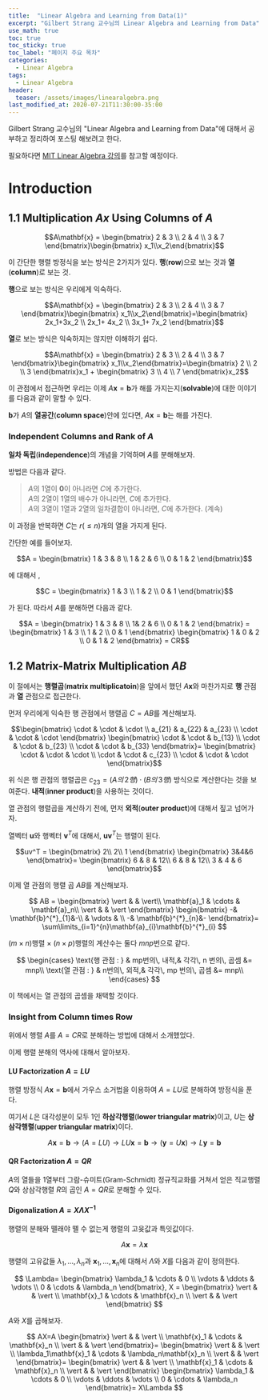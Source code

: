 ```yaml
---
title:  "Linear Algebra and Learning from Data(1)"
excerpt: "Gilbert Strang 교수님의 Linear Algebra and Learning from Data"
use_math: true
toc: true
toc_sticky: true
toc_label: "페이지 주요 목차"
categories:
  - Linear Algebra
tags:
  - Linear Algebra
header:
  teaser: /assets/images/linearalgebra.png
last_modified_at: 2020-07-21T11:30:00-35:00
---
```


Gilbert Strang 교수님의 "Linear Algebra and Learning from Data"에 대해서 공부하고 정리하여 포스팅 해보려고 한다.

필요하다면 [MIT Linear Algebra 강의](https://www.youtube.com/playlist?list=PLUl4u3cNGP61iQEFiWLE21EJCxwmWvvek)를 참고할 예정이다.
# Introduction
## 1.1 Multiplication $Ax$ Using Columns of $A$
$$A\mathbf{x} = \begin{bmatrix} 2 & 3 \\ 2 & 4 \\ 3 & 7 \end{bmatrix}\begin{bmatrix} x_1\\x_2\end{bmatrix}$$

이 간단한 행렬 방정식을 보는 방식은 $2$가지가 있다. **행**(**row**)으로 보는 것과 **열**(**column**)로 보는 것.

**행**으로 보는 방식은 우리에게 익숙하다.

$$A\mathbf{x} = \begin{bmatrix} 2 & 3 \\ 2 & 4 \\ 3 & 7 \end{bmatrix}\begin{bmatrix} x_1\\x_2\end{bmatrix}=\begin{bmatrix} 2x_1+3x_2 \\ 2x_1+ 4x_2 \\ 3x_1+ 7x_2 \end{bmatrix}$$

**열**로 보는 방식은 익숙하지는 않지만 이해하기 쉽다.

$$A\mathbf{x} = \begin{bmatrix} 2 & 3 \\ 2 & 4 \\ 3 & 7 \end{bmatrix}\begin{bmatrix} x_1\\x_2\end{bmatrix}=\begin{bmatrix} 2 \\ 2 \\ 3 \end{bmatrix}x_1 + \begin{bmatrix} 3 \\ 4 \\ 7 \end{bmatrix}x_2$$

이 관점에서 접근하면 우리는 이제 $A\mathbf{x}=\mathbf{b}$가 해를 가지는지(**solvable**)에 대한 이야기를 다음과 같이 말할 수 있다.

$\mathbf{b}$가 $A$의 **열공간**(**column space**)안에 있다면, $A\mathbf{x}=\mathbf{b}$는 해를 가진다.

### Independent Columns and Rank of $A$
**일차 독립**(**independence**)의 개념을 기억하며 $A$를 분해해보자.

방법은 다음과 같다.
> $A$의 $1$열이 $\mathbf{0}$이 아니라면 $C$에 추가한다.  
> $A$의 $2$열이 $1$열의 배수가 아니라면, $C$에 추가한다.  
> $A$의 $3$열이 $1$열과 $2$열의 일차결합이 아니라면, $C$에 추가한다. (계속)

이 과정을 반복하면 $C$는 $r(\leq n)$개의 열을 가지게 된다.

간단한 예를 들어보자.

$$A = \begin{bmatrix}
  1 & 3 & 8 \\
  1 & 2 & 6 \\
  0 & 1 & 2 
\end{bmatrix}$$

에 대해서 , 

$$C =  \begin{bmatrix} 1 & 3 \\ 1 & 2 \\ 0 & 1 \end{bmatrix}$$

가 된다. 따라서 $A$를 분해하면 다음과 같다.

$$A = \begin{bmatrix} 1 & 3 & 8 \\ 1& 2 & 6 \\ 0 & 1 & 2 \end{bmatrix} = \begin{bmatrix} 1 & 3 \\ 1 & 2 \\ 0 & 1 \end{bmatrix} \begin{bmatrix} 1 & 0 & 2 \\ 0 & 1 & 2 \end{bmatrix} = CR$$

## 1.2 Matrix-Matrix Multiplication $AB$
이 절에서는 **행렬곱**(**matrix multiplicatoin**)을 앞에서 했던 $A\mathbf{x}$와 마찬가지로 **행** 관점과 **열** 관점으로 접근한다.

먼저 우리에게 익숙한 행 관점에서 행렬곱 $C=AB$를 계산해보자.

$$\begin{bmatrix} \cdot & \cdot & \cdot \\
a_{21} & a_{22} & a_{23} \\
\cdot & \cdot & \cdot \end{bmatrix}
\begin{bmatrix} \cdot & \cdot & b_{13} \\
\cdot & \cdot & b_{23} \\
\cdot & \cdot & b_{33} \end{bmatrix}=
\begin{bmatrix} \cdot & \cdot & \cdot \\
\cdot & \cdot & c_{23} \\
\cdot & \cdot & \cdot \end{bmatrix}$$

위 식은 행 관점의 행렬곱은 $c_{23}=(A의\,2행)\cdot (B의\,3행)$ 방식으로 계산한다는 것을 보여준다. **내적**(**inner product**)을 사용하는 것이다.

열 관점의 행렬곱을 계산하기 전에, 먼저 **외적**(**outer product**)에 대해서 짚고 넘어가자.

열벡터 $\mathbf{u}$와 행벡터 $\mathbf{v}^T$에 대해서, $\mathbf{uv}^T$는 행렬이 된다.

$$uv^T = 
\begin{bmatrix} 2\\ 2\\ 1 \end{bmatrix}
\begin{bmatrix} 3&4&6 \end{bmatrix}=
\begin{bmatrix} 6 & 8 & 12\\ 6 & 8 & 12\\ 3 & 4 & 6 \end{bmatrix}$$

이제 열 관점의 행렬 곱 $AB$를 계산해보자.

$$
AB = 
\begin{bmatrix}
  \vert & & \vert\\
  \mathbf{a}_1 & \cdots & \mathbf{a}_n\\
  \vert & & \vert
  \end{bmatrix}
\begin{bmatrix}
  -& \mathbf{b}^{*}_{1}&-\\
  & \vdots & \\
  -& \mathbf{b}^{*}_{n}&-
\end{bmatrix}=
\sum\limits_{i=1}^{n}\mathbf{a}_{i}\mathbf{b}^{*}_{i}
$$

$(m\times n)$행렬 $\times$ $(n\times p)$행렬의 계산수는 둘다 $mnp$번으로 같다.

$$
\begin{cases}
\text{행 관점 : } & mp번의\, 내적,& 각각\, n 번의\, 곱셈 &= mnp\\
\text{열 관점 : } & n번의\, 외적,& 각각\, mp 번의\, 곱셈 &= mnp\\
\end{cases}
$$

이 책에서는 열 관점의 곱셈을 채택할 것이다.

### Insight from Column times Row

위에서 행렬 $A$를 $A=CR$로 분해하는 방법에 대해서 소개했었다.

이제 행렬 분해의 역사에 대해서 알아보자.

#### LU Factorization $A = LU$

행렬 방정식 $A\mathbf{x}=\mathbf{b}$에서 가우스 소거법을 이용하여 $A=LU$로 분해하여 방정식을 푼다.

여기서 $L$은 대각성분이 모두 $1$인 **하삼각행렬**(**lower triangular matrix**)이고, $U$는 **상삼각행렬**(**upper triangular matrix**)이다.

$$A\mathbf{x} = \mathbf{b} \rightarrow (A = LU) \rightarrow LU\mathbf{x} = \mathbf{b} \rightarrow (\mathbf{y}=U\mathbf{x}) \rightarrow L\mathbf{y} = \mathbf{b}$$

#### QR Factorization $A=QR$

$A$의 열들을 $1$열부터 그람-슈미트(Gram-Schmidt) 정규직교화를 거쳐서 얻은 직교행렬 $Q$와 상삼각행렬 $R$의 곱인 $A=QR$로 분해할 수 있다.

#### Digonalization $A=X\Lambda X^{-1}$

행렬의 분해와 뗄래야 뗄 수 없는게 행렬의 고윳값과 특잇값이다.

$$A\mathbf{x} = \lambda \mathbf{x}$$

행렬의 고유값들 $\lambda_1,\ldots,\lambda_n$과 $\mathbf{x}_1,\ldots,\mathbf{x}_n$에 대해서 $\Lambda$와 $X$를 다음과 같이 정의한다.

$$
\Lambda=
\begin{bmatrix}
  \lambda_1 & \cdots & 0 \\
  \vdots & \ddots & \vdots \\
  0 & \cdots & \lambda_n
\end{bmatrix},
X = 
\begin{bmatrix}
  \vert &  & \vert \\
  \mathbf{x}_1 & \cdots & \mathbf{x}_n \\
  \vert &  & \vert
\end{bmatrix}
$$

$A$와 $X$를 곱해보자.

$$
AX=A
\begin{bmatrix}
  \vert &  & \vert \\
  \mathbf{x}_1 & \cdots & \mathbf{x}_n \\
  \vert &  & \vert
\end{bmatrix}=
\begin{bmatrix}
  \vert &  & \vert \\
  \lambda_1\mathbf{x}_1 & \cdots & \lambda_n\mathbf{x}_n \\
  \vert &  & \vert
\end{bmatrix}=
\begin{bmatrix}
  \vert &  & \vert \\
  \mathbf{x}_1 & \cdots & \mathbf{x}_n \\
  \vert &  & \vert
\end{bmatrix}
\begin{bmatrix}
  \lambda_1 & \cdots & 0 \\
  \vdots & \ddots & \vdots \\
  0 & \cdots & \lambda_n
\end{bmatrix}=
X\Lambda
$$